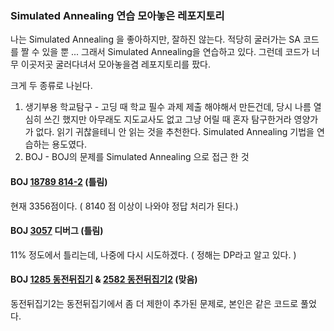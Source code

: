 ### Simulated Annealing 연습 모아놓은 레포지토리



나는 Simulated Annealing 을 좋아하지만, 잘하진 않는다. 적당히 굴러가는 SA 코드를 짤 수 있을 뿐 ... 그래서 Simulated Annealing을 연습하고 있다.  그런데 코드가 너무 이곳저곳 굴러다녀서 모아놓을겸 레포지토리를 팠다.



크게 두 종류로 나뉜다.

1. 생기부용 학교탐구 - 고딩 때 학교 필수 과제 제출 해야해서 만든건데, 당시 나름 열심히 쓰긴 했지만 아무래도 지도교사도 없고 그냥 어릴 때 혼자 탐구한거라 영양가가 없다. 읽기 귀찮을테니 안 읽는 것을 추천한다. 
   Simulated Annealing 기법을 연습하는 용도였다.
2. BOJ - BOJ의 문제를 Simulated Annealing 으로 접근 한 것



#### BOJ [18789 814-2](https://www.acmicpc.net/problem/18789) (틀림)

현재 3356점이다. ( 8140 점 이상이 나와야 정답 처리가 된다.)



#### BOJ [3057](https://www.acmicpc.net/problem/3057) 디버그 (틀림)

11% 정도에서 틀리는데, 나중에 다시 시도하겠다. ( 정해는 DP라고 알고 있다. )



#### BOJ [1285 동전뒤집기](https://www.acmicpc.net/problem/1285) & [2582 동전뒤집기2](https://www.acmicpc.net/problem/2582) (맞음)

동전뒤집기2는 동전뒤집기에서 좀 더 제한이 추가된 문제로, 본인은 같은 코드로 풀었다.

